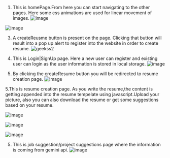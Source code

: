 1. This is homePage.From here you can start navigating to the other pages. Here some css animations are used for linear movement of images.
![image](https://github.com/RanitaGhosh04/ResumeBuilder/assets/82662107/f90e6eec-fb2e-426f-a675-3c5488693a7c)

![image](https://github.com/RanitaGhosh04/ResumeBuilder/assets/82662107/afbc752b-a190-4368-bc62-5fa2b9fbe507)



3. A createReusme button is present on the page. Clicking that button will result into a pop up alert to register into the website in order to create resume.
![geekss2](https://github.com/RanitaGhosh04/ResumeBuilder/assets/82662107/8d4f03fb-5bac-449a-b22f-c79b253e0319)


4. This is Login|SignUp page. Here a new user can register and existing user can login as the user information is stored in local storage.
![image](https://github.com/RanitaGhosh04/ResumeBuilder/assets/82662107/799cb5ac-fa46-4879-a882-c6652454b586)


5. By clicking the createResume button you will be redirected to resume creation page.
![image](https://github.com/RanitaGhosh04/ResumeBuilder/assets/82662107/0fe5271d-36c3-4d1d-b6c0-6060d10b4318)


5.This is resume creation page. As you write the resume,the content is getting appended into the resume tempelate using javascript.Upload your picture, also you can also download the resume or get some suggestions based on your resume.

![image](https://github.com/RanitaGhosh04/ResumeBuilder/assets/82662107/91127beb-aeae-4e4e-be91-f86ecf063820)

![image](https://github.com/RanitaGhosh04/ResumeBuilder/assets/82662107/feac01a1-891c-4bef-8601-3a54faec0926)

![image](https://github.com/RanitaGhosh04/ResumeBuilder/assets/82662107/3e03395a-146e-44e5-8319-9fef28b41f18)



5. This is job suggestion/project suggestions page where the information is coming from gemini api.
![image](https://github.com/RanitaGhosh04/ResumeBuilder/assets/82662107/02fbc97b-d1d6-48d7-9f87-ca9a75f5b988)



